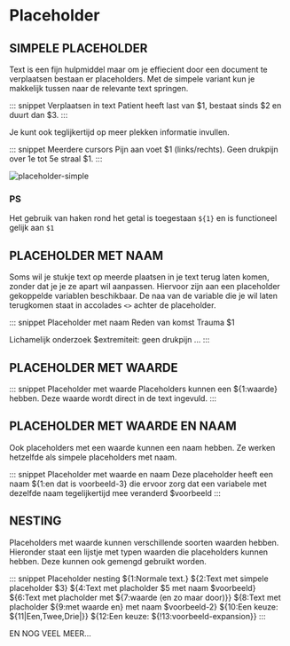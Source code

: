 # Placeholder

## SIMPELE PLACEHOLDER

Text is een fijn hulpmiddel maar om je effiecient door een document te verplaatsen bestaan er placeholders. Met de simpele variant kun je makkelijk tussen naar de relevante text springen.

::: snippet Verplaatsen in text
Patient heeft last van $1, bestaat sinds $2 en duurt dan $3.
:::

Je kunt ook teglijkertijd op meer plekken informatie invullen.

::: snippet Meerdere cursors
Pijn aan voet $1 (links/rechts). Geen drukpijn over 1e tot 5e straal $1.
:::

![placeholder-simple](/img/docs/placeholder-simple.gif)

### PS

Het gebruik van haken rond het getal is toegestaan `${1}` en is functioneel gelijk aan `$1`

## PLACEHOLDER MET NAAM

Soms wil je stukje text op meerde plaatsen in je text terug laten komen, zonder dat je je ze apart wil aanpassen. Hiervoor zijn aan een placeholder gekoppelde variablen beschikbaar. De naa van de variable die je wil laten terugkomen staat in accolades `<>` achter de placeholder.

::: snippet Placeholder met naam
Reden van komst
Trauma $1<extremiteit>

Lichamelijk onderzoek
$extremiteit: geen drukpijn ...
:::

## PLACEHOLDER MET WAARDE

::: snippet Placeholder met waarde
Placeholders kunnen een ${1:waarde} hebben. Deze waarde wordt direct in de text ingevuld.
:::

## PLACEHOLDER MET WAARDE EN NAAM

Ook placeholders met een waarde kunnen een naam hebben. Ze werken hetzelfde als simpele placeholders met naam.

::: snippet Placeholder met waarde en naam
Deze placeholder heeft een naam ${1<voorbeeld>:en dat is voorbeeld-3} die ervoor zorg dat een variabele met dezelfde naam tegelijkertijd mee veranderd $voorbeeld
:::

## NESTING

Placeholders met waarde kunnen verschillende soorten waarden hebben. Hieronder staat een lijstje met typen waarden die placeholders kunnen hebben. Deze kunnen ook gemengd gebruikt worden.

::: snippet Placeholder nesting
${1:Normale text.}
${2:Text met simpele placeholder $3}
${4:Text met placholder $5<voorbeeld> met naam $voorbeeld}
${6:Text met placholder met ${7:waarde (en zo maar door)}}
${8:Text met placholder ${9<voorbeeld-2>:met waarde en} met naam $voorbeeld-2}
${10:Een keuze: ${11|Een,Twee,Drie|}}
${12:Een keuze: ${!13:voorbeeld-expansion}}
:::

EN NOG VEEL MEER...
